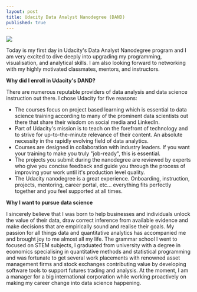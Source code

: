 ```yaml
---
layout: post
title: Udacity Data Analyst Nanodegree (DAND)
published: true
---
```

![]({{site.baseurl}}/codeliftparent.github.io/images/nanodegree_pic.png)

Today is my first day in Udacity's Data Analyst Nanodegree program and I am very excited to dive deeply into upgrading my programming, visualisation, and analytical skills. I am also looking forward to networking with my highly motivated classmates, mentors, and instructors.

**Why did I enroll in Udacity's DAND?**

There are numerous reputable providers of data analysis and data science instruction out there. I chose Udacity for five reasons:

* The courses focus on project based learning which is essential to data science training according to many of the prominent data scientists out there that share their wisdom on social media and LinkedIn.
* Part of Udacity's mission is to teach on the forefront of technology and to strive for up-to-the-minute relevance of their content. An absolute necessity in the rapidly evolving field of data analytics.
* Courses are designed in collaboration with industry leaders. If you want your training to make you truly "job-ready", this is essential.
* The projects you submit during the nanodegree are reviewed by experts who give you concise feedback and guide you through the process of improving your work until it's production level quality.
* The Udacity nanodegree is a great experience. Onboarding, instruction, projects, mentoring, career portal, etc... everything fits perfectly together and you feel supported at all times.

**Why I want to pursue data science**

I sincerely believe that I was born to help businesses and individuals unlock the value of their data, draw correct inference from available evidence and make decisions that are empirically sound and realise their goals.
My passion for all things data and quantitative analytics has accompanied me and brought joy to me almost all my life. The grammar school I went to focused on STEM subjects, I graduated from university with a degree in economics specialising in quantitative methods and statistical programming and was fortunate to get several work placements with renowned asset management firms and stock exchanges contributing value by developing software tools to support futures trading and analysis.
At the moment, I am a manager for a big international corporation while working proactively on making my career change into data science happening. 
